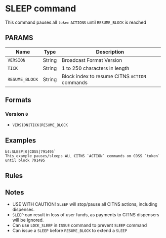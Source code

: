 # SLEEP command
This command pauses all `token` `ACTIONS` until `RESUME_BLOCK` is reached

## PARAMS
| Name           | Type   | Description                                  |
| -------------  | ------ | -------------------------------------------- |
| `VERSION`      | String | Broadcast Format Version                     |
| `TICK`         | String | 1 to 250 characters in length                |
| `RESUME_BLOCK` | String | Block index to resume CITNS `ACTION` commands |

## Formats

### Version `0`
- `VERSION|TICK|RESUME_BLOCK`

## Examples
```
bt:SLEEP|0|COSS|791495`
This example pauses/sleeps ALL CITNS `ACTION` commands on COSS `token` until block 791495
```

## Rules

## Notes
- USE WITH CAUTION! `SLEEP` will stop/pause all CITNS actions, including dispenses.
- `SLEEP` can result in loss of user funds, as payments to CITNS dispensers will be ignored.
- Can use `LOCK_SLEEP` in `ISSUE` command to prevent `SLEEP` command
- Can issue a `SLEEP` before `RESUME_BLOCK` to extend a `SLEEP`
